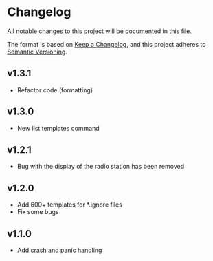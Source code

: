 # Changelog

All notable changes to this project will be documented in this file.

The format is based on [Keep a Changelog](https://keepachangelog.com), and this project adheres to
[Semantic Versioning](https://semver.org).

## v1.3.1

- Refactor code (formatting)

## v1.3.0

- New list templates command

## v1.2.1

- Bug with the display of the radio station has been removed

## v1.2.0

- Add 600+ templates for *.ignore files
- Fix some bugs

## v1.1.0

- Add crash and panic handling